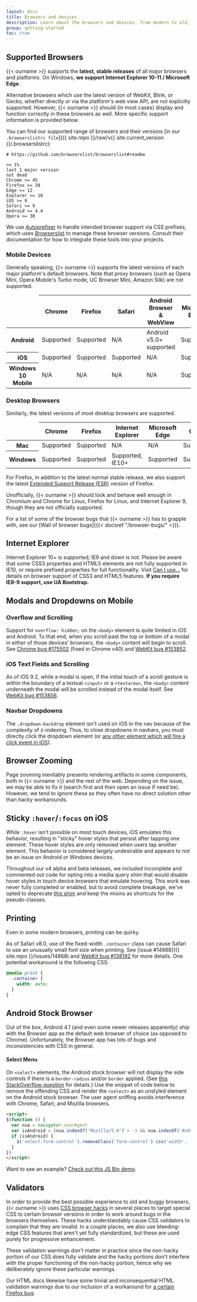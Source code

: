 ```yaml
---
layout: docs
title: Browsers and devices
description: Learn about the browsers and devices, from modern to old, that are supported by Arizona Bootstrap, including known quirks and bugs for each.
group: getting-started
toc: true
---
```


## Supported Browsers

{{< ourname >}} supports the **latest, stable releases** of all major browsers and platforms. On Windows, **we support Internet Explorer 10-11 / Microsoft Edge**.

Alternative browsers which use the latest version of WebKit, Blink, or Gecko, whether directly or via the platform's web view API, are not explicitly supported. However, {{< ourname >}} should (in most cases) display and function correctly in these browsers as well. More specific support information is provided below.

You can find our supported range of browsers and their versions [in our `.browserslistrc file`]({{ site.repo }}/raw/v{{ site.current_version }}/.browserslistrc):

```
# https://github.com/browserslist/browserslist#readme

>= 1%
last 1 major version
not dead
Chrome >= 45
Firefox >= 38
Edge >= 12
Explorer >= 10
iOS >= 9
Safari >= 9
Android >= 4.4
Opera >= 30
```

We use [Autoprefixer](https://github.com/postcss/autoprefixer) to handle intended browser support via CSS prefixes, which uses [Browserslist](https://github.com/browserslist/browserslist) to manage these browser versions. Consult their documentation for how to integrate these tools into your projects.

### Mobile Devices

Generally speaking, {{< ourname >}} supports the latest versions of each major platform's default browsers. Note that proxy browsers (such as Opera Mini, Opera Mobile's Turbo mode, UC Browser Mini, Amazon Silk) are not supported.

<table class="table table-bordered table-striped">
  <thead>
    <tr>
      <td></td>
      <th>Chrome</th>
      <th>Firefox</th>
      <th>Safari</th>
      <th>Android Browser &amp; WebView</th>
      <th>Microsoft Edge</th>
    </tr>
  </thead>
  <tbody>
    <tr>
      <th scope="row">Android</th>
      <td class="text-success">Supported</td>
      <td class="text-success">Supported</td>
      <td class="text-muted">N/A</td>
      <td class="text-success">Android v5.0+ supported</td>
      <td class="text-success">Supported</td>
    </tr>
    <tr>
      <th scope="row">iOS</th>
      <td class="text-success">Supported</td>
      <td class="text-success">Supported</td>
      <td class="text-success">Supported</td>
      <td class="text-muted">N/A</td>
      <td class="text-success">Supported</td>
    </tr>
    <tr>
      <th scope="row">Windows 10 Mobile</th>
      <td class="text-muted">N/A</td>
      <td class="text-muted">N/A</td>
      <td class="text-muted">N/A</td>
      <td class="text-muted">N/A</td>
      <td class="text-success">Supported</td>
    </tr>
  </tbody>
</table>

### Desktop Browsers

Similarly, the latest versions of most desktop browsers are supported.

<table class="table table-bordered table-striped">
  <thead>
    <tr>
      <td></td>
      <th>Chrome</th>
      <th>Firefox</th>
      <th>Internet Explorer</th>
      <th>Microsoft Edge</th>
      <th>Opera</th>
      <th>Safari</th>
    </tr>
  </thead>
  <tbody>
    <tr>
      <th scope="row">Mac</th>
      <td class="text-success">Supported</td>
      <td class="text-success">Supported</td>
      <td class="text-muted">N/A</td>
      <td class="text-muted">N/A</td>
      <td class="text-success">Supported</td>
      <td class="text-success">Supported</td>
    </tr>
    <tr>
      <th scope="row">Windows</th>
      <td class="text-success">Supported</td>
      <td class="text-success">Supported</td>
      <td class="text-success">Supported, IE10+</td>
      <td class="text-success">Supported</td>
      <td class="text-success">Supported</td>
      <td class="text-danger">Not supported</td>
    </tr>
  </tbody>
</table>

For Firefox, in addition to the latest normal stable release, we also support the latest [Extended Support Release (ESR)](https://www.mozilla.org/en-US/firefox/organizations/#faq) version of Firefox.

Unofficially, {{< ourname >}} should look and behave well enough in Chromium and Chrome for Linux, Firefox for Linux, and Internet Explorer 9, though they are not officially supported.

For a list of some of the browser bugs that {{< ourname >}} has to grapple with, see our [Wall of browser bugs]({{< docsref "/browser-bugs/" >}}).

## Internet Explorer

Internet Explorer 10+ is supported; IE9 and down is not. Please be aware that some CSS3 properties and HTML5 elements are not fully supported in IE10, or require prefixed properties for full functionality. Visit [Can I use...](https://caniuse.com/) for details on browser support of CSS3 and HTML5 features. **If you require IE8-9 support, use UA Bootstrap.**

## Modals and Dropdowns on Mobile

### Overflow and Scrolling

Support for `overflow: hidden;` on the `<body>` element is quite limited in iOS and Android. To that end, when you scroll past the top or bottom of a modal in either of those devices' browsers, the `<body>` content will begin to scroll. See [Chrome bug #175502](https://bugs.chromium.org/p/chromium/issues/detail?id=175502) (fixed in Chrome v40) and [WebKit bug #153852](https://bugs.webkit.org/show_bug.cgi?id=153852).

### iOS Text Fields and Scrolling

As of iOS 9.2, while a modal is open, if the initial touch of a scroll gesture is within the boundary of a textual `<input>` or a `<textarea>`, the `<body>` content underneath the modal will be scrolled instead of the modal itself. See [WebKit bug #153856](https://bugs.webkit.org/show_bug.cgi?id=153856).

### Navbar Dropdowns

The `.dropdown-backdrop` element isn't used on iOS in the nav because of the complexity of z-indexing. Thus, to close dropdowns in navbars, you must directly click the dropdown element (or [any other element which will fire a click event in iOS](https://developer.mozilla.org/en-US/docs/Web/Events/click#Safari_Mobile)).

## Browser Zooming

Page zooming inevitably presents rendering artifacts in some components, both in {{< ourname >}} and the rest of the web. Depending on the issue, we may be able to fix it (search first and then open an issue if need be). However, we tend to ignore these as they often have no direct solution other than hacky workarounds.

## Sticky `:hover`/`:focus` on iOS

While `:hover` isn't possible on most touch devices, iOS emulates this behavior, resulting in "sticky" hover styles that persist after tapping one element. These hover styles are only removed when users tap another element. This behavior is considered largely undesirable and appears to not be an issue on Android or Windows devices.

Throughout our v4 alpha and beta releases, we included incomplete and commented out code for opting into a media query shim that would disable hover styles in touch device browsers that emulate hovering. This work was never fully completed or enabled, but to avoid complete breakage, we've opted to deprecate [this shim](https://github.com/twbs/mq4-hover-shim) and keep the mixins as shortcuts for the pseudo-classes.

## Printing

Even in some modern browsers, printing can be quirky.

As of Safari v8.0, use of the fixed-width `.container` class can cause Safari to use an unusually small font size when printing. See [issue #14868]({{ site.repo }}/issues/14868) and [WebKit bug #138192](https://bugs.webkit.org/show_bug.cgi?id=138192) for more details. One potential workaround is the following CSS:

```css
@media print {
  .container {
    width: auto;
  }
}
```

## Android Stock Browser

Out of the box, Android 4.1 (and even some newer releases apparently) ship with the Browser app as the default web browser of choice (as opposed to Chrome). Unfortunately, the Browser app has lots of bugs and inconsistencies with CSS in general.

#### Select Menu

On `<select>` elements, the Android stock browser will not display the side controls if there is a `border-radius` and/or `border` applied. (See [this StackOverflow question](https://stackoverflow.com/questions/14744437/html-select-box-not-showing-drop-down-arrow-on-android-version-4-0-when-set-with) for details.) Use the snippet of code below to remove the offending CSS and render the `<select>` as an unstyled element on the Android stock browser. The user agent sniffing avoids interference with Chrome, Safari, and Mozilla browsers.

```html
<script>
$(function () {
  var nua = navigator.userAgent
  var isAndroid = (nua.indexOf('Mozilla/5.0') > -1 && nua.indexOf('Android ') > -1 && nua.indexOf('AppleWebKit') > -1 && nua.indexOf('Chrome') === -1)
  if (isAndroid) {
    $('select.form-control').removeClass('form-control').css('width', '100%')
  }
})
</script>
```

Want to see an example? [Check out this JS Bin demo](http://jsbin.com/OyaqoDO/2).

## Validators

In order to provide the best possible experience to old and buggy browsers, {{< ourname >}} uses [CSS browser hacks](http://browserhacks.com/) in several places to target special CSS to certain browser versions in order to work around bugs in the browsers themselves. These hacks understandably cause CSS validators to complain that they are invalid. In a couple places, we also use bleeding-edge CSS features that aren't yet fully standardized, but these are used purely for progressive enhancement.

These validation warnings don't matter in practice since the non-hacky portion of our CSS does fully validate and the hacky portions don't interfere with the proper functioning of the non-hacky portion, hence why we deliberately ignore these particular warnings.

Our HTML docs likewise have some trivial and inconsequential HTML validation warnings due to our inclusion of a workaround for [a certain Firefox bug](https://bugzilla.mozilla.org/show_bug.cgi?id=654072).
